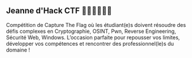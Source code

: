 ## Jeanne d'Hack CTF 👨🏻‍💻👾👨‍💻

Compétition de Capture The Flag où les étudiant(e)s doivent résoudre des défis complexes en Cryptographie, OSINT, Pwn, Reverse Engineering, Sécurité Web, Windows. L’occasion parfaite pour repousser vos limites, développer vos compétences et rencontrer des professionnel(le)s du domaine !
